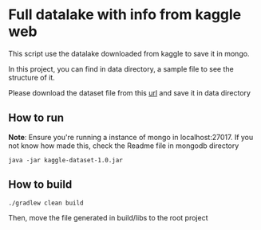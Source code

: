 # Full datalake with info from kaggle web

This script use the datalake downloaded from kaggle to save it in mongo.

In this project, you can find in data directory, a sample file to see the structure of it.

Please download the dataset file from this [url](https://www.kaggle.com/semioniy/predictemall/downloads/300k_csv.zip) and save it in data directory

## How to run

**Note**: Ensure you're running a instance of mongo in localhost:27017. If you not know how made this, check the Readme file in mongodb directory

```
java -jar kaggle-dataset-1.0.jar
```

## How to build

```
./gradlew clean build
```
Then, move the file generated in build/libs to the root project
